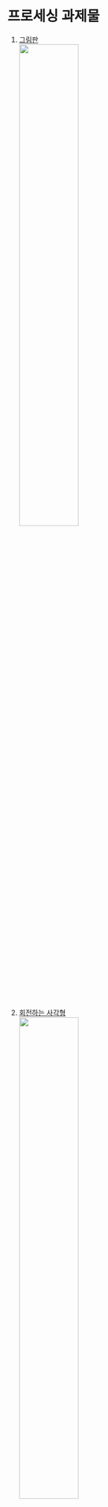 <H1>프로세싱 과제물</H1>

<ol>
<li><a href="https://github.com/societe62/test/blob/master/sketch_200423a/sketch_200423a.pde">그림판</a><br>
  <img src="https://user-images.githubusercontent.com/62882039/80022228-b2936400-8516-11ea-91aa-f1378d1ffd11.gif" width="50%"></img></li>
  
<li><a href="https://github.com/societe62/test/blob/master/sketch_200423e/sketch_200423e.pde">회전하는 사각형</a><br>
  <img src="https://user-images.githubusercontent.com/62882039/80038324-6523f080-8530-11ea-97c3-b9f719080e0a.gif" width="50%">
<li><a href="https://github.com/societe62/test/blob/master/sketch_200423b/sketch_200423b.pde">한글배너</a><br>
<img src="https://user-images.githubusercontent.com/62882039/80022490-1ddd3600-8517-11ea-8a1a-4c4bb0aa52f5.gif" width="50%">
</img></li>

<li><a href="https://github.com/societe62/test/blob/master/sketch_200423c/sketch_200423c.pde">빗물1</a>
    <a href="https://github.com/societe62/test/blob/master/sketch_200423c/rain.pde">빗물2(나만의 도형만들기)</a><br>
<img src="https://user-images.githubusercontent.com/62882039/80030469-2dfb1280-8523-11ea-9e4a-539cae76b03e.gif" width="50%">
</img></li>
<li><a href="https://github.com/societe62/test/blob/master/sketch_200423d/sketch_200423d.pde">PGraphics로 </a>
  <a href="https://github.com/societe62/test/blob/master/sketch_200423d/rain.pde">창틀 만들기(창틀 손수제작)</a><br>
<img src="https://user-images.githubusercontent.com/62882039/80034561-96e58900-8529-11ea-86d8-e34ac1e37e6f.gif" width="50%">
</li>
<a href="https://www.freepik.com/free-vector/blue-gradient-mountains-landscape-background_5269682.htm#page=1&query=mountain&position=11">배경 이미지 원본(저작권문제X 프리웨어)</a>
</ol>
